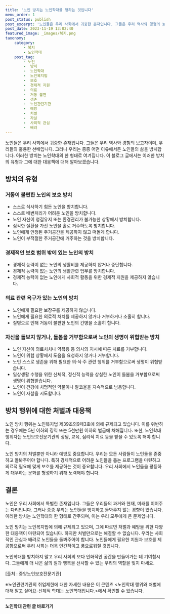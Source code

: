 ```yaml
---
title: '노인 방치는 노인학대를 행하는 것입니다'
menu_order: 1
post_status: publish
post_excerpt: '노인들은 우리 사회에서 귀중한 존재입니다. 그들은 우리 역사와 경험의 보고자이며, 우리들의 훌륭한 선배입니다. 그러나 우리는 종종 어떤 이유에서든 노인들의 삶을 방치합니다. 이러한 방치는 노인학대의 한 형태로 여겨집니다. 이 블로그 글에서는 이러한 방치의 유형과 그에 대한 대응책에 대해 알아보겠습니다.'
post_date: 2023-11-19 13:02:40
featured_image: _images/복지.png
taxonomy:
    category:
        - 복지
        - 노인학대
    post_tag:
        - 노인
        -  방치
        -  노인학대
        -  노인복지법
        -  보호
        -  경제적 지원
        -  의료
        -  거동 불편
        -  생존
        -  노인관련기관
        -  예방
        -  처벌
        -  자살
        -  사회적 관심
        -  배려
---
```



노인들은 우리 사회에서 귀중한 존재입니다. 그들은 우리 역사와 경험의 보고자이며, 우리들의 훌륭한 선배입니다. 그러나 우리는 종종 어떤 이유에서든 노인들의 삶을 방치합니다. 이러한 방치는 노인학대의 한 형태로 여겨집니다. 이 블로그 글에서는 이러한 방치의 유형과 그에 대한 대응책에 대해 알아보겠습니다.

## 방치의 유형

### 거동이 불편한 노인의 보호 방치

- 스스로 식사하기 힘든 노인을 방치합니다.
- 스스로 배변처리가 어려운 노인을 방치합니다.
- 노인 자신이 청결유지 또는 환경관리가 불가능한 상황에서 방치합니다.
- 심각한 질환을 가진 노인을 홀로 거주하도록 방치합니다.
- 노인에게 안정된 주거공간을 제공하지 않고 떠돌게 합니다.
- 노인이 부적절한 주거공간에 거주하는 것을 방치합니다.

### 경제적인 보호 범위 밖에 있는 노인의 방치

- 경제적 능력이 없는 노인의 생활비를 제공하지 않거나 중단합니다.
- 경제적 능력이 없는 노인의 생활관련 업무를 방치합니다.
- 경제적 능력이 없는 노인에게 사회적 활동을 위한 경제적 지원을 제공하지 않습니다.

### 의료 관련 욕구가 있는 노인의 방치

- 노인에게 필요한 보장구를 제공하지 않습니다.
- 노인에게 필요한 의료적 처치를 제공하지 않거나 거부하거나 소홀히 합니다.
- 질병으로 인해 거동이 불편한 노인의 간병을 소홀히 합니다.

### 자신을 돌보지 않거나, 돌봄을 거부함으로써 노인의 생명이 위협받는 방치

- 노인 자신이 의료처치나 약복용 등 의사의 지시에 따른 치료를 거부합니다.
- 노인이 위험 상황에서 도움을 요청하지 않거나 거부합니다.
- 노인 스스로 생존을 위해 필요한 의·식·주 관련 행위를 거부함으로써 생명이 위협받습니다.
- 일상생활 수행을 위한 신체적, 정신적 능력을 상실한 노인이 돌봄을 거부함으로써 생명이 위협받습니다.
- 노인이 건강에 치명적인 약물이나 알코올을 지속적으로 남용합니다.
- 노인이 자살을 시도합니다.

## 방치 행위에 대한 처벌과 대응책

노인 방치 행위는 노인복지법 제39조의9제3호에 의해 규제되고 있습니다. 이를 위반하는 경우에는 5년 이하의 징역 또는 5천만원 이하의 벌금에 처해집니다. 또한, 노인학대행위자는 노인보호전문기관의 상담, 교육, 심리적 치료 등을 받을 수 있도록 해야 합니다.

노인 방치의 처벌뿐만 아니라 예방도 중요합니다. 우리는 모든 사람들이 노인들을 존중하고 돌봐주어야 합니다. 특히 경제적으로 어려운 노인들을 돕는 프로그램을 마련하고 의료적 필요에 맞게 보호를 제공하는 것이 중요합니다. 우리 사회에서 노인들을 평등하게 대우하는 문화를 형성하기 위해 노력해야 합니다.

## 결론

노인은 우리 사회에서 특별한 존재입니다. 그들은 우리들의 과거와 현재, 미래를 이어주는 다리입니다. 그러나 종종 우리는 노인들을 방치하고 돌봐주지 않는 경향이 있습니다. 이러한 방치는 노인학대의 한 형태로 간주되며, 이는 우리 모두에게 큰 문제입니다.

노인 방치는 노인복지법에 의해 규제되고 있으며, 그에 따르면 처벌과 예방을 위한 다양한 대응책이 마련되어 있습니다. 하지만 처벌만으로는 해결할 수 없습니다. 우리는 사회적인 관심과 배려로 노인들을 돌봐주어야 합니다. 노인들에게 필요한 지원과 보호를 제공함으로써 우리 사회는 더욱 인간적이고 풍요로워질 것입니다.

노인학대를 방치하지 말고 우리 사회의 보다 인화적인 공간을 만들어가는 데 기여합시다. 그들에게 더 나은 삶의 질과 행복을 선사할 수 있는 우리의 역할을 잊지 마세요.

[출처 : 중앙노인보호전문기관]

※노인관련기관의 취업제한에 대한 자세한 내용은 이 콘텐츠 <노인학대 행위와 처벌에 대해 알고 싶어요-신체적 학대는 노인학대입니다.>에서 확인할 수 있습니다.

<!-- wp:separator -->
<hr class="wp-block-separator has-alpha-channel-opacity"/>
<!-- /wp:separator -->

<!-- wp:group {"backgroundColor":"base","layout":{"type":"constrained"}} -->
<div class="wp-block-group has-base-background-color has-background"><!-- wp:paragraph {"align":"center","fontSize":"medium"} -->
<p class="has-text-align-center has-large-font-size"><strong>노인학대 관련 글 바로가기</strong></p>
<!-- /wp:paragraph -->


<!-- wp:latest-posts
{"categories":[{"id":23460,"count":19,"description":"","link":"https://uknowlaw.com/category/%eb%85%b8%ec%9d%b8%ed%95%99%eb%8c%80/","name":"노인학대","slug":"노인학대","taxonomy":"category","parent":0,"meta":[],"_links":{"self":[{"href":"https://uknowlaw.com/wp-json/wp/v2/categories/23460"}],"collection":[{"href":"https://uknowlaw.com/wp-json/wp/v2/categories"}],"about":[{"href":"https://uknowlaw.com/wp-json/wp/v2/taxonomies/category"}],"wp:post_type":[{"href":"https://uknowlaw.com/wp-json/wp/v2/posts?categories=23460"}],"curies":[{"name":"wp","href":"https://api.w.org/{rel}","templated":true}]}}],"postsToShow":100,"excerptLength":28,"postLayout":"grid","columns":2,"featuredImageAlign":"left","featuredImageSizeSlug":"large","fontSize":"small"} /--></div>
<!-- /wp:group -->
